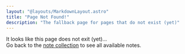 ```yaml
---
layout: "@layouts/MarkdownLayout.astro"
title: "Page Not Found!"
description: "The fallback page for pages that do not exist (yet)"
---
```


It looks like this page does not exit (yet)...<br>
Go back to the [note collection](/notes) to see all available notes.
